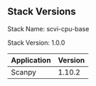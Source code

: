 ## Stack Versions

Stack Name: scvi-cpu-base

Stack Version: 1.0.0

| Application | Version |
|-------------|---------|
| Scanpy | 1.10.2 |

